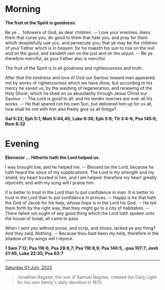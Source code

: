 # Morning

**The fruit ot the Spirit is goodness.**
 
Be ye ... followers of God, as dear children. -- Love your enemies, bless them that curse you, do good to them that hate you, and pray for them which despitefully use you, and persecute you; that ye may be the children of your Father which is in heaven: for he maketh his sun to rise on the evil and on the good, and sendeth rain on the just and on the unjust. -- Be ye therefore merciful, as your Father also is merciful.
 
The fruit of the Spirit is in all goodness and righteousness and truth.
 
After that the kindness and love of God our Saviour toward man appeared, not by works of righteousness which we have done, but according to his mercy he saved us, by the washing of regeneration, and renewing of the Holy Ghost; which he shed on us abundantly through Jesus Christ our Saviour. -- The Lord is good to all: and his tender mercies are over all his works. -- He that spared not his own Son, but delivered him up for us all, how shall he not with him also freely give us all things?  

**Gal 5:22; Eph 5:1; Matt 5:44,45; Luke 6:36; Eph 5:9; Tit 3:4-6; Psa 145:9; Rom 8:32**

# Evening

**Ebenezer ... Hitherto hath the Lord helped us.**
 
I was brought low, and he helped me. -- Blessed be the Lord, because he hath heard the voice of my supplications. The Lord is my strength and my shield; my heart trusted in him, and I am helped: therefore my heart greatly rejoiceth; and with my song will I praise him.
 
It is better to trust in the Lord than to put confidence in man. It is better to trust in the Lord than to put confidence in princes. -- Happy is he that hath the God of Jacob for his help, whose hope is in the Lord his God. -- He led them forth by the right way, that they might go to a city of habitation. -- There failed not ought of any good thing which the Lord hath spoken unto the house of Israel; all came to pass.
 
When I sent you without purse, and scrip, and shoes, lacked ye any thing? And they said, Nothing. -- Because thou hast been my help, therefore in the shadow of thy wings will I rejoice.  

**1 Sam 7:12; Psa 116:6; Psa 28:6,7; Psa 118:8,9; Psa 146:5, -psa 107:7; Josh 21:45; Luke 22:35; Psa 63:7**

---

[Saturday 01-July, 2023](https://t.me/s/daily_light)

> Jonathan Bagster, the son of Samuel Bagster, created the Daily Light for his own family's daily devotion in 1875

